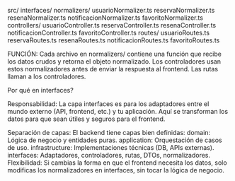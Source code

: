 src/
  interfaces/
    normalizers/
      usuarioNormalizer.ts
      reservaNormalizer.ts
      resenaNormalizer.ts
      notificacionNormalizer.ts
      favoritoNormalizer.ts
    controllers/
      usuarioController.ts
      reservaController.ts
      resenaController.ts
      notificacionController.ts
      favoritoController.ts
    routes/
      usuarioRoutes.ts
      reservaRoutes.ts
      resenaRoutes.ts
      notificacionRoutes.ts
      favoritoRoutes.ts


FUNCIÓN:
Cada archivo en normalizers/ contiene una función que recibe los datos crudos y retorna el objeto normalizado.
Los controladores usan estos normalizadores antes de enviar la respuesta al frontend.
Las rutas llaman a los controladores.

Por qué en interfaces?

Responsabilidad:
La capa interfaces es para los adaptadores entre el mundo externo (API, frontend, etc.) y tu aplicación. Aquí se transforman los datos para que sean útiles y seguros para el frontend.

Separación de capas:
El backend tiene capas bien definidas:
domain: Lógica de negocio y entidades puras.
application: Orquestación de casos de uso.
infrastructure: Implementaciones técnicas (DB, APIs externas).
interfaces: Adaptadores, controladores, rutas, DTOs, normalizadores.
Flexibilidad:
Si cambias la forma en que el frontend necesita los datos, solo modificas los normalizadores en interfaces, sin tocar la lógica de negocio.